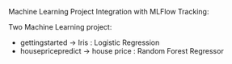 Machine Learning Project Integration with MLFlow Tracking:

Two Machine Learning project:
- gettingstarted -> Iris : Logistic Regression
- housepricepredict -> house price : Random Forest Regressor
